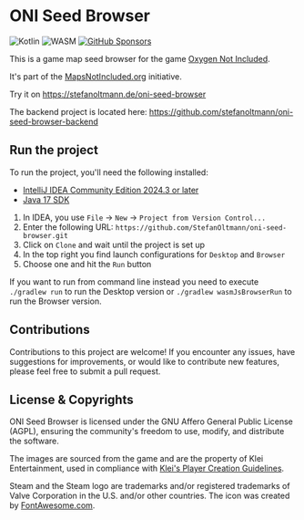 # ONI Seed Browser

![Kotlin](https://img.shields.io/badge/kotlin-2.2.0-blue.svg?logo=kotlin)
![WASM](https://img.shields.io/badge/-WASM-gray.svg?style=flat)
[![GitHub Sponsors](https://img.shields.io/static/v1?label=Sponsor&message=%E2%9D%A4&logo=GitHub)](https://github.com/sponsors/StefanOltmann)

This is a game map seed browser for the game [Oxygen Not Included](https://www.klei.com/games/oxygen-not-included).

It's part of the [MapsNotIncluded.org](https://mapsnotincluded.org) initiative.

Try it on https://stefanoltmann.de/oni-seed-browser

The backend project is located here:
https://github.com/stefanoltmann/oni-seed-browser-backend

## Run the project

To run the project, you'll need the following installed:

- [IntelliJ IDEA Community Edition 2024.3 or later](https://www.jetbrains.com/idea/download)
- [Java 17 SDK](https://adoptium.net/de/temurin/releases/?version=17&package=jdk)

1. In IDEA, you use `File` -> `New` -> `Project from Version Control...`
2. Enter the following URL: `https://github.com/StefanOltmann/oni-seed-browser.git`
3. Click on `Clone` and wait until the project is set up
4. In the top right you find launch configurations for `Desktop` and `Browser`
5. Choose one and hit the `Run` button

If you want to run from command line instead you need to execute
`./gradlew run` to run the Desktop version or `./gradlew wasmJsBrowserRun`
to run the Browser version.

## Contributions

Contributions to this project are welcome! If you encounter any issues,
have suggestions for improvements, or would like to contribute new features,
please feel free to submit a pull request.

## License & Copyrights

ONI Seed Browser is licensed under the GNU Affero General Public License (AGPL),
ensuring the community's freedom to use, modify, and distribute the software.

The images are sourced from the game and are the property of Klei Entertainment,
used in compliance with [Klei's Player Creation Guidelines](https://support.klei.com/hc/en-us/articles/360029880791-Player-Creation-Guidelines).

Steam and the Steam logo are trademarks and/or registered trademarks
of Valve Corporation in the U.S. and/or other countries.
The icon was created by [FontAwesome.com](https://fontawesome.com/icons/steam?f=brands&s=solid).

